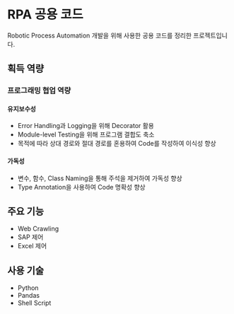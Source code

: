 # RPA 공용 코드
Robotic Process Automation 개발을 위해 사용한 공용 코드를 정리한 프로젝트입니다.

## 획득 역량
### 프로그래밍 협업 역량
#### 유지보수성
- Error Handling과 Logging을 위해 Decorator 활용
- Module-level Testing을 위해 프로그램 결합도 축소
- 목적에 따라 상대 경로와 절대 경로를 혼용하여 Code를 작성하여 이식성 향상
#### 가독성
- 변수, 함수, Class Naming을 통해 주석을 제거하여 가독성 향상
- Type Annotation을 사용하여 Code 명확성 향상

## 주요 기능
- Web Crawling
- SAP 제어
- Excel 제어

## 사용 기술
- Python
- Pandas
- Shell Script
